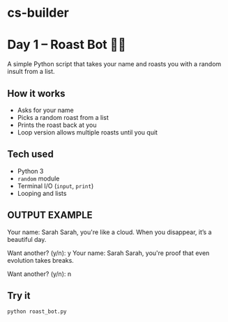 # cs-builder
# Day 1 – Roast Bot 🤖🔥

A simple Python script that takes your name and roasts you with a random insult from a list.

## How it works
- Asks for your name
- Picks a random roast from a list
- Prints the roast back at you
- Loop version allows multiple roasts until you quit

## Tech used
- Python 3
- `random` module
- Terminal I/O (`input`, `print`)
- Looping and lists

## OUTPUT EXAMPLE
Your name: Sarah
Sarah, you're like a cloud. When you disappear, it’s a beautiful day.

Want another? (y/n): y
Your name: Sarah
Sarah, you're proof that even evolution takes breaks.

Want another? (y/n): n
## Try it
```bash
python roast_bot.py


